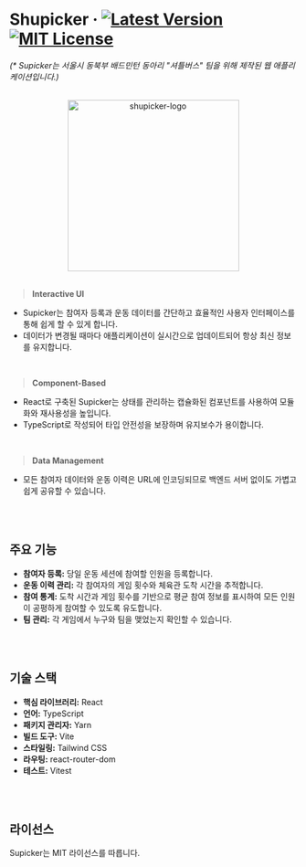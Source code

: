 # Shupicker &middot; [![Latest Version](https://img.shields.io/badge/latest_version-1.0.3-blue.svg)](https://github.com/TransparentDeveloper/Shupicker/tree/main-1.0.3) [![MIT License](https://img.shields.io/badge/License-MIT-blue.svg)](https://github.com/TransparentDeveloper/Shupicker/blob/main-1.0.0/LICENSE)

_(* Supicker는 서울시 동북부 배드민턴 동아리 "셔틀버스" 팀을 위해 제작된 웹 애플리케이션입니다.)_

<br/>

<div align='center'>

<img src="https://github.com/user-attachments/assets/0d13ace1-32cc-4641-82ea-b58c4c7012c7" alt="shupicker-logo" width="300"/>

</div>

<br/>

> **Interactive UI**
- Supicker는 참여자 등록과 운동 데이터를 간단하고 효율적인 사용자 인터페이스를 통해 쉽게 할 수 있게 합니다.
- 데이터가 변경될 때마다 애플리케이션이 실시간으로 업데이트되어 항상 최신 정보를 유지합니다.

<br/>

> **Component-Based**

- React로 구축된 Supicker는 상태를 관리하는 캡슐화된 컴포넌트를 사용하여 모듈화와 재사용성을 높입니다.
- TypeScript로 작성되어 타입 안전성을 보장하며 유지보수가 용이합니다.

<br/>

> **Data Management**

- 모든 참여자 데이터와 운동 이력은 URL에 인코딩되므로 백엔드 서버 없이도 가볍고 쉽게 공유할 수 있습니다.

<br/>
<br/>

## 주요 기능

- **참여자 등록:** 당일 운동 세션에 참여할 인원을 등록합니다.
- **운동 이력 관리:** 각 참여자의 게임 횟수와 체육관 도착 시간을 추적합니다.
- **참여 통계:** 도착 시간과 게임 횟수를 기반으로 평균 참여 정보를 표시하여 모든 인원이 공평하게 참여할 수 있도록 유도합니다.
- **팀 관리:** 각 게임에서 누구와 팀을 맺었는지 확인할 수 있습니다.

<br/>
<br/>

## 기술 스택

- **핵심 라이브러리:** React
- **언어:** TypeScript
- **패키지 관리자:** Yarn
- **빌드 도구:** Vite
- **스타일링:** Tailwind CSS
- **라우팅:** react-router-dom
- **테스트:** Vitest

<br/>
<br/>

## 라이선스

Supicker는 MIT 라이선스를 따릅니다.
